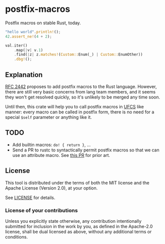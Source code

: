 # postfix-macros

Postfix macros on stable Rust, today.

```Rust
"hello world".println!();
42.assert_ne!(4 + 2);

val.iter()
	.map(|v| v.1)
	.find(|z| z.matches!(Custom::Enum(_) | Custom::EnumOther))
	.dbg!();
```

## Explanation

[RFC 2442] proposes to add postfix macros to the Rust language.
However, there are still very basic concerns from lang team members, and it seems they won't get resolved quickly, so it's unlikely to be merged any time soon.

Until then, this crate will help you to call postfix macros in [UFCS] like manner:
every macro can be called in postfix form, there is no need for a special `$self` parameter or anything like it.

[RFC 2442]: https://github.com/rust-lang/rfcs/pull/2442
[UFCS]: https://en.wikipedia.org/wiki/Uniform_Function_Call_Syntax

## TODO

* Add builtin macros: `do! { return }`, ...
* Send a PR to rustc to syntactically permit postfix macros so that we can use an attribute macro.
  See [this PR](https://github.com/rust-lang/rust/pull/75857) for prior art.

## License
[license]: #license

This tool is distributed under the terms of both the MIT license
and the Apache License (Version 2.0), at your option.

See [LICENSE](LICENSE) for details.

### License of your contributions

Unless you explicitly state otherwise, any contribution intentionally submitted for
inclusion in the work by you, as defined in the Apache-2.0 license,
shall be dual licensed as above, without any additional terms or conditions.

